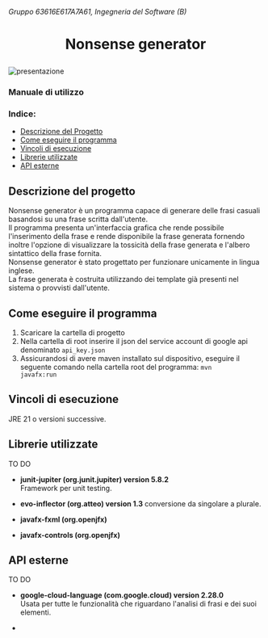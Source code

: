 *Gruppo 63616E617A7A61, Ingegneria del Software (B)*

# **<p style="text-align: center;"> Nonsense generator**  </p>

![presentazione](https://www.svgrepo.com/show/508699/landscape-placeholder.svg)

### **Manuale di utilizzo**

### **Indice**:

+ [Descrizione del Progetto](#descrizione-del-progetto)
+ [Come eseguire il programma](#installazione)
+ [Vincoli di esecuzione](#vincoli-di-esecuzione)
+ [Librerie utilizzate](#librerie-utilizzate)
+ [API esterne](#api-esterne)

<div style="page-break-after: always"></div>

## Descrizione del progetto 

Nonsense generator è un programma capace di generare delle frasi casuali basandosi su una frase scritta dall'utente.  
Il programma presenta un'interfaccia grafica che rende possibile l'inserimento della frase e rende disponibile la frase generata fornendo inoltre l'opzione di visualizzare la tossicità della frase generata e l'albero sintattico della frase fornita.  
Nonsense generator è stato progettato per funzionare unicamente in lingua inglese.  
La frase generata è costruita utilizzando dei template già presenti nel sistema o provvisti dall'utente.

## Come eseguire il programma

1. Scaricare la cartella di progetto
1. Nella cartella di root inserire il json del service account di google api denominato <code>api_key.json</code>
1. Assicurandosi di avere maven installato sul dispositivo, eseguire il seguente comando nella cartella root del programma: <code>mvn javafx:run</code>

## Vincoli di esecuzione

JRE 21 o versioni successive.

## Librerie utilizzate

TO DO

+ **junit-jupiter (org.junit.jupiter) version 5.8.2**  
Framework per unit testing.
     
+ **evo-inflector (org.atteo) version 1.3**
conversione da singolare a plurale.
    
+ **javafx-fxml (org.openjfx)**

+ **javafx-controls (org.openjfx)**


## API esterne

TO DO

+ **google-cloud-language (com.google.cloud) version 2.28.0**  
    Usata per tutte le funzionalità che riguardano l'analisi di frasi e dei suoi elementi.

+ 
